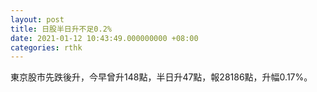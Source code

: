 ```yaml
---
layout: post
title: 日股半日升不足0.2%
date: 2021-01-12 10:43:49.000000000 +08:00
categories: rthk
---
```


東京股市先跌後升，今早曾升148點，半日升47點，報28186點，升幅0.17%。
